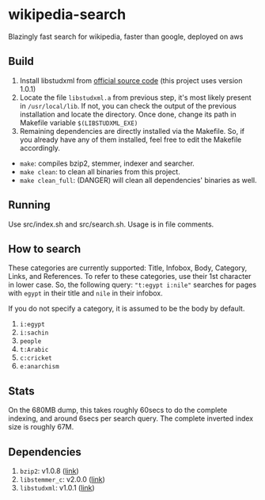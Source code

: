 # wikipedia-search

Blazingly fast search for wikipedia, faster than google, deployed on aws

## Build

1. Install libstudxml from [official source code](https://www.codesynthesis.com/projects/libstudxml/) (this project uses version 1.0.1)
2. Locate the file `libstudxml.a` from previous step, it's most likely present in `/usr/local/lib`. If not, you can check the output of the previous installation and locate the directory. Once done, change its path in Makefile variable `$(LIBSTUDXML_EXE)`
3. Remaining dependencies are directly installed via the Makefile. So, if you already have any of them installed, feel free to edit the Makefile accordingly.

  - `make`: compiles bzip2, stemmer, indexer and searcher.
  - `make clean`: to clean all binaries from this project.
  - `make clean_full`: (DANGER) will clean all dependencies' binaries as well.

## Running

Use src/index.sh and src/search.sh. Usage is in file comments.

## How to search

These categories are currently supported: Title, Infobox, Body, Category, Links, and References.
To refer to these categories, use their 1st character in lower case. So, the following query: `"t:egypt i:nile"` searches for pages with `egypt` in their title and `nile` in their infobox. 

If you do not specify a category, it is assumed to be the body by default.

1. `i:egypt`
2. `i:sachin`
3. `people`
4. `t:Arabic`
5. `c:cricket`
6. `e:anarchism`

## Stats

On the 680MB dump, this takes roughly 60secs to do the complete indexing, and around 6secs per search query. The complete inverted index size is roughly 67M.

## Dependencies

1. `bzip2`: v1.0.8 ([link](https://www.sourceware.org/bzip2))
2. `libstemmer_c`: v2.0.0 ([link](https://snowballstem.org))
3. `libstudxml`: v1.0.1 ([link](https://www.codesynthesis.com/projects/libstudxml/))
